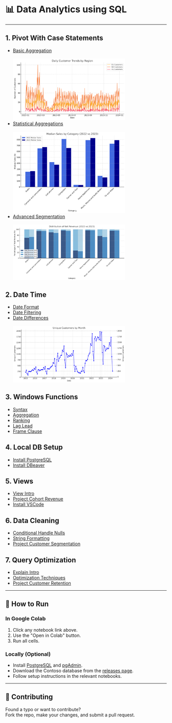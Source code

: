 # 📊 Data Analytics using SQL

---

## 1. Pivot With Case Statements

- [Basic Aggregation](1_Pivot_With_Case_Statements/1_Basic_Aggregation.ipynb)  
  <br><img src="Resources/images/1.1_customer_continent.png" alt="Customer Continent" width="350"/>
- [Statistical Aggregations](1_Pivot_With_Case_Statements/2_Statistical_Aggregations.ipynb)  
  <br><img src="Resources/images/1.2_category_median.png" alt="Category Median" width="350"/>
- [Advanced Segmentation](1_Pivot_With_Case_Statements/3_Advanced_Segmentation.ipynb)  
  <br><img src="Resources/images/1.3_Rev_Spread_100.png" alt="Revenue Spread" width="350"/>

## 2. Date Time

- [Date Format](2_Date_Time/1_Date_Format.ipynb)  
- [Date Filtering](2_Date_Time/2_Date_Filtering.ipynb)  
- [Date Differences](2_Date_Time/3_Date_Differences.ipynb)  
  <br><img src="Resources/images/2.1_monthly_customers.png" alt="Monthly Customers" width="350"/>

## 3. Windows Functions

- [Syntax](3_Windows_Functions/1_Syntax.ipynb)  
- [Aggregation](3_Windows_Functions/2_Aggregation.ipynb)  
- [Ranking](3_Windows_Functions/3_Ranking.ipynb)  
- [Lag Lead](3_Windows_Functions/4_Lag_Lead.ipynb)  
- [Frame Clause](3_Windows_Functions/5_Frame_Clause.ipynb)  

## 4. Local DB Setup

- [Install PostgreSQL](4_Local_DB_Setup/1_Install_PostgreSQL.ipynb)  
- [Install DBeaver](4_Local_DB_Setup/2_Install_DBeaver.ipynb)  

## 5. Views

- [View Intro](5_Views/1_View_Intro.ipynb)  
- [Project Cohort Revenue](5_Views/2_Project_Cohort_Revenue.ipynb)  
- [Install VSCode](5_Views/3_Install_VSCode.ipynb)  

## 6. Data Cleaning

- [Conditional Handle Nulls](6_Data_Cleaning/1_Conditional_Handle_Nulls.ipynb)  
- [String Formatting](6_Data_Cleaning/2_String_Formatting.ipynb)  
- [Project Customer Segmentation](6_Data_Cleaning/3_Project_Customer_Segmentation.ipynb)  

## 7. Query Optimization

- [Explain Intro](7_Query_Optimization/1_Explain_Intro.ipynb)  
- [Optimization Techniques](7_Query_Optimization/2_Optimization_Techniques.ipynb)  
- [Project Customer Retention](7_Query_Optimization/3_Project_Customer_Retention.ipynb)  

---

## 🚀 How to Run

### In Google Colab

1. Click any notebook link above.
2. Use the "Open in Colab" button.
3. Run all cells.

### Locally (Optional)

- Install [PostgreSQL](https://www.postgresql.org/download/) and [pgAdmin](https://www.pgadmin.org/download/).
- Download the Contoso database from the [releases page](https://github.com/lukebarousse/Cohort_Retention_Analysis/releases).
- Follow setup instructions in the relevant notebooks.

---

## 🤝 Contributing

Found a typo or want to contribute?  
Fork the repo, make your changes, and submit a pull request.
